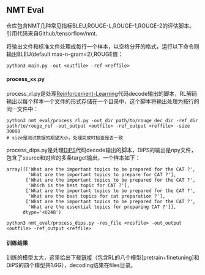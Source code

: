 ## NMT Eval

仓库包含NMT几种常见指标BLEU,ROUGE-L,ROUGE-1,ROUGE-2的评估脚本。引用代码来自Github/tensorflow/nmt.

将输出文件和标准文件处理成每行一个样本，以空格分开的格式，运行以下命令则输出BLEU(default max-n-gram=2),ROUGE值：

```
python3 main.py -out <outfile> -ref <reffile>
```

#### process_xx.py

process_rl.py是处理[Reinforcement-Learning](https://code.byted.org/lizhuo.joe/paraphrase-generation)代码decode输出的脚本，RL解码输出以每个样本一个文件的形式存储在一个目录中，这个脚本将输出处理为按行的同一文件中：

```
python3 nmt_eval/process_rl.py -out_dir path/to/rouge_dec_dir -ref_dir path/to/rouge_ref -out_output <outfile> -ref_output <reffile> -size 30000
# size是测试数据的期望大小，处理完成时检查是否一致
```

process_dips.py是处理[DiPS](https://code.byted.org/lizhuo.joe/paraphrase-generation)代码decode输出的脚本，DiPS的输出是npy文件，包含了source和对应的多条target输出，一个样本如下：

```
array([['What are the important topics to be prepared for the CAT ?',
        'What are the important topics to prepare for CAT ?'],
       ['What are the important topics to be prepared for the CAT ?',
        'Which is the best topic for CAT ?'],
       ['What are the important topics to be prepared for the CAT ?',
        'What are the best topics for cat preparation ?'],
       ['What are the important topics to be prepared for the CAT ?',
        'What are the essential topics for preparing CAT ?']],
      dtype='<U248')
```

```
python3 nmt_eval/process_dips.py -res_file <resfile> -out_output <outfile> -ref_output <reffile>
```

#### 训练结果

训练的模型太大，这里给出下载[链接](https://pkueducn-my.sharepoint.com/:u:/g/personal/1600012911_pku_edu_cn/EQDhu-bxEWRFjxDiBCxA8VMBe1JKDAf8i4iYViQ8IzAp_A?e=WwGORR)（包含RL的八个模型[pretrain+finetuning]和DiPS的四个模型共1.6G），decoding结果在files目录。
